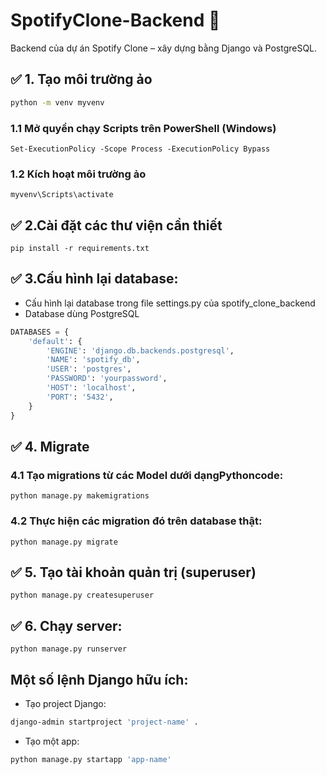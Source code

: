 # SpotifyClone-Backend 🎵

Backend của dự án Spotify Clone – xây dựng bằng Django và PostgreSQL.

## ✅ 1. Tạo môi trường ảo

```bash
python -m venv myvenv
```

### 1.1 Mở quyền chạy Scripts trên PowerShell (Windows)

    Set-ExecutionPolicy -Scope Process -ExecutionPolicy Bypass

### 1.2 Kích hoạt môi trường ảo

    myvenv\Scripts\activate

## ✅ 2.Cài đặt các thư viện cần thiết

    pip install -r requirements.txt

## ✅ 3.Cấu hình lại database:

- Cấu hình lại database trong file settings.py của spotify_clone_backend
- Database dùng PostgreSQL

```python
DATABASES = {
    'default': {
        'ENGINE': 'django.db.backends.postgresql',
        'NAME': 'spotify_db',
        'USER': 'postgres',
        'PASSWORD': 'yourpassword',
        'HOST': 'localhost',
        'PORT': '5432',
    }
}
```

## ✅ 4. Migrate

### 4.1 Tạo migrations từ các Model dưới dạngPythoncode:

    python manage.py makemigrations

### 4.2 Thực hiện các migration đó trên database thật:

    python manage.py migrate

## ✅ 5. Tạo tài khoản quản trị (superuser)

    python manage.py createsuperuser

## ✅ 6. Chạy server:

    python manage.py runserver

## Một số lệnh Django hữu ích:

- Tạo project Django:

```bash
django-admin startproject 'project-name' .
```

- Tạo một app:

```bash
python manage.py startapp 'app-name'
```